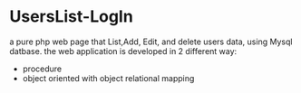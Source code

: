 # UsersList-LogIn
a pure php web page that List,Add, Edit, and delete users data, using Mysql datbase.
the web application is developed in 2 different way:
  - procedure
  - object oriented with object relational mapping

